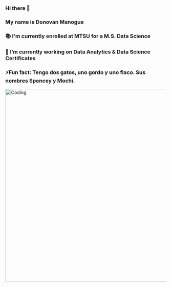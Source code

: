 ### Hi there 👋
### My name is Donovan Manogue
### :books: I'm currently enrolled at MTSU for a M.S. Data Science
### 🔭 I’m currently working on Data Analytics & Data Science Certificates 
### ⚡Fun fact: Tengo dos gatos, uno gordo y uno flaco. Sus nombres Spencey y Mochi.
<img align="left" alt="Coding" width="600" src="https://i.gifer.com/3HeQ.gif">
<!--
**DonovanManogue/DonovanManogue** is a ✨ _special_ ✨ repository because its `README.md` (this file) appears on your GitHub profile.

Here are some ideas to get you started:

- 🔭 I’m currently working on ...
- 🌱 I’m currently learning ...
- 👯 I’m looking to collaborate on ...
- 🤔 I’m looking for help with ...
- 💬 Ask me about ...
- 📫 How to reach me: ...
- 😄 Pronouns: ...
- ⚡ Fun fact: ...
-->
